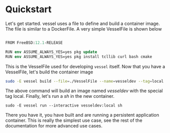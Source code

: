 Quickstart
===========
Let's get started.  vessel uses a file to define and build a container
image.  The file is similar to a DockerFile.  A very simple VesselFile is shown below

```tcl

FROM FreeBSD:12.1-RELEASE

RUN env ASSUME_ALWAYS_YES=yes pkg update
RUN env ASSUME_ALWAYS_YES=yes pkg install tcllib curl bash cmake
```
This is the VesselFile used for developing `vessel` itself.  Now that you have a VesselFile,
let's build the container image

```sh
sudo -E vessel build --file=./VesselFile --name=vesseldev --tag=local
```

The above command will build an image named *vesseldev* with the special tag local.
Finally, let's run a *sh* in the new container.

```shell
sudo -E vessel run --interactive vesseldev:local sh
```
There you have it, you have built and are running a persistent application container.
This is really the simplest use case, see the rest of the documentation for more
advanced use cases.
